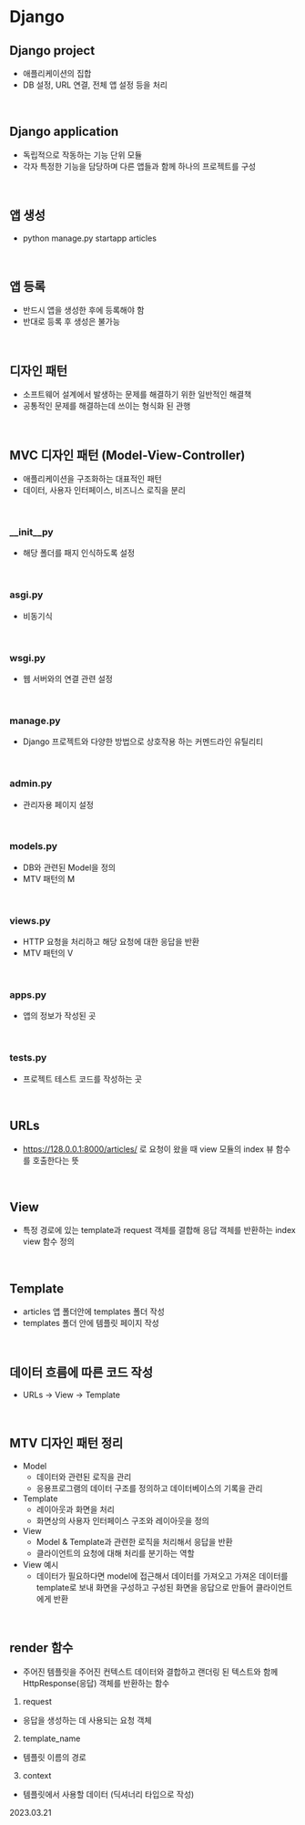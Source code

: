 # Django

## Django project
- 애플리케이션의 집합
- DB 설정, URL 연결, 전체 앱 설정 등을 처리

<br/>

## Django application
- 독립적으로 작동하는 기능 단위 모듈
- 각자 특정한 기능을 담당하며 다른 앱들과 함께 하나의 프로젝트를 구성

<br/>

## 앱 생성
- python manage.py startapp articles

<br/>

## 앱 등록 
- 반드시 앱을 생성한 후에 등록해야 함
- 반대로 등록 후 생성은 불가능

<br/>

## 디자인 패턴
- 소프트웨어 설계에서 발생하는 문제를 해결하기 위한 일반적인 해결책
- 공통적인 문제를 해결하는데 쓰이는 형식화 된 관행

<br/>

## MVC 디자인 패턴 (Model-View-Controller)
- 애플리케이션을 구조화하는 대표적인 패턴
- 데이터, 사용자 인터페이스, 비즈니스 로직을 분리

<br/>

### __init__py
* 해당 폴더를 패지 인식하도록 설정

<br/>

### asgi.py
* 비동기식 

<br/>

### wsgi.py 
- 웹 서버와의 연결 관련 설정

<br/>

### manage.py
- Django 프로젝트와 다양한 방법으로 상호작용 하는 커멘드라인 유틸리티

<br/>

### admin.py 
- 관리자용 페이지 설정

<br/>

### models.py 
- DB와 관련된 Model을 정의
- MTV 패턴의 M

<br/>

### views.py 
- HTTP 요청을 처리하고 해당 요청에 대한 응답을 반환
- MTV 패턴의 V

<br/>

### apps.py
- 앱의 정보가 작성된 곳

<br/>

### tests.py
- 프로젝트 테스트 코드를 작성하는 곳

<br/>

## URLs
- https://128.0.0.1:8000/articles/ 로 요청이 왔을 때 view 모듈의 index 뷰 함수를 호출한다는 뜻

<br/>

## View
- 특정 경로에 있는 template과 request 객체를 결합해 응답 객체를 반환하는 index view 함수 정의

<br/>

## Template
- articles 앱 폴더안에 templates 폴더 작성
- templates 폴더 안에 템플릿 페이지 작성

<br/>

## 데이터 흐름에 따른 코드 작성
- URLs -> View -> Template

<br/>

## MTV 디자인 패턴 정리
- Model 
  - 데이터와 관련된 로직을 관리
  - 응용프로그램의 데이터 구조를 정의하고 데이터베이스의 기록을 관리
- Template
  - 레이아웃과 화면을 처리
  - 화면상의 사용자 인터페이스 구조와 레이아웃을 정의
- View
  - Model & Template과 관련한 로직을 처리해서 응답을 반환
  - 클라이언트의 요청에 대해 처리를 분기하는 역할
- View 예시
  - 데이터가 필요하다면 model에 접근해서 데이터를 가져오고 가져온 데이터를 template로 보내 화면을 구성하고 구성된 화면을 응답으로 만들어 클라이언트에게 반환

<br/>

## render 함수
- 주어진 템플릿을 주어진 컨텍스트 데이터와 결합하고 랜더링 된 텍스트와 함께 HttpResponse(응답) 객체를 반환하는 함수
1. request
  - 응답을 생성하는 데 사용되는 요청 객체
2. template_name
  - 템플릿 이름의 경로
3. context
  - 템플릿에서 사용할 데이터 (딕셔너리 타입으로 작성)
  
2023.03.21